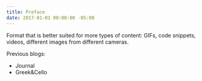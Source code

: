 ```yaml
---
title: Preface
date: 2017-01-01 00:00:00 -05:00
---
```


Format that is better suited for more types of content: GIFs, code snippets, videos, different images from different cameras.

Previous blogs:

- Journal
- Greek&Cello
